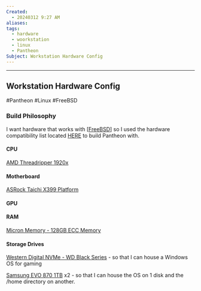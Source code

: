 ```yaml
---
Created:
  - 20240312 9:27 AM
aliases: 
tags:
  - hardware
  - woorkstation
  - linux
  - Pantheon
Subject: Workstation Hardware Config
---
```

------------------------
## Workstation Hardware Config

#Pantheon #Linux #FreeBSD

### Build Philosophy
I want hardware that works with [[FreeBSD]] so I used the hardware compatibility list located [HERE](https://www.freebsd.org/releases/13.0R/hardware/) to build Pantheon with.

#### CPU
[AMD Threadripper 1920x](https://www.amd.com/en/products/cpu/amd-ryzen-threadripper-1920x)
#### Motherboard
[ASRock Taichi X399 Platform](https://www.asrock.com/mb/amd/x399%20taichi/index.asp)
#### GPU

#### RAM
[Micron Memory - 128GB ECC Memory](https://www.crucial.com/memory/server-ddr4/mta18adf2g72az-3g2r)
#### Storage Drives
[Western Digital NVMe - WD Black Series](https://www.westerndigital.com/products/internal-drives/wd-black-sn750-nvme-ssd#WDS100T3XHC) - so that I can house a Windows OS for gaming

[Samsung EVO 870 1TB](https://www.samsung.com/us/computing/memory-storage/solid-state-drives/ssd-970-evo-plus-nvme-m-2-1-tb-mz-v7s1t0b-am/) x2 - so that I can house the OS on 1 disk and the /home directory on another.


[//begin]: # "Autogenerated link references for markdown compatibility"
[FreeBSD]: ../FreeBSD/FreeBSD.md "FreeBSD"
[//end]: # "Autogenerated link references"
